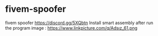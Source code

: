 # fivem-spoofer
fivem spoofer
https://discord.gg/5XQbtn
Install smart assembly after run the program
image : https://www.linkpicture.com/q/Adsız_61.png

